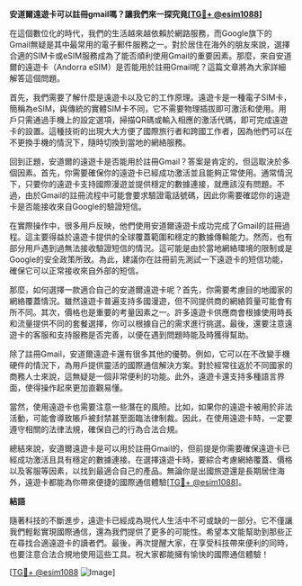 **安道爾遠遊卡可以註冊gmail嗎？讓我們來一探究竟[[TG💪+ @esim1088](https://t.me/s/esim1088)]**

在這個數位化的時代，我們的生活越來越依賴於網路服務，而Google旗下的Gmail無疑是其中最常用的電子郵件服務之一。對於居住在海外的朋友來說，選擇合適的SIM卡或eSIM服務成為了能否順利使用Gmail的重要因素。那麼，來自安道爾的遠遊卡（Andorra eSIM）是否能用於註冊Gmail呢？這篇文章將為大家詳細解答這個問題。

首先，我們需要了解什麼是遠遊卡以及它的工作原理。遠遊卡是一種電子SIM卡，簡稱為eSIM，與傳統的實體SIM卡不同，它不需要物理插拔即可激活和使用。用戶只需通過手機上的設定選項，掃描QR碼或輸入相應的激活代碼，即可完成遠遊卡的設置。這種技術的出現大大方便了國際旅行者和跨國工作者，因為他們可以在不更換手機的情況下，隨時切換到當地的網絡服務。

回到正題，安道爾的遠遊卡是否能用於註冊Gmail？答案是肯定的，但這取決於多個因素。首先，你需要確保你的遠遊卡已經成功激活並且能夠正常使用。通常情況下，只要你的遠遊卡支持國際漫遊並提供穩定的數據連接，就應該沒有問題。不過，由於Gmail的註冊流程中可能會要求驗證電話號碼，因此你需要確認你的遠遊卡是否能接收來自Google的驗證短信。

在實際操作中，很多用戶反映，他們使用安道爾遠遊卡成功完成了Gmail的註冊過程。這主要得益於遠遊卡提供的全球覆蓋範圍和穩定的數據傳輸能力。然而，也有部分用戶遇到過無法接收驗證短信的情況。這可能是由於當地網絡環境的限制或是Google的安全政策所致。為此，建議你在註冊前先測試一下遠遊卡的短信功能，確保它可以正常接收來自外部的短信。

那麼，如何選擇一款適合自己的安道爾遠遊卡呢？首先，你需要考慮目的地國家的網絡覆蓋情況。雖然遠遊卡普遍支持多國漫遊，但不同提供商的網絡質量可能會有所不同。其次，價格也是重要的考量因素之一。許多遠遊卡供應商會根據使用時長和流量提供不同的套餐選擇，你可以根據自己的需求進行挑選。最後，還要注意遠遊卡的客服和支持服務是否完善，以便在遇到問題時能及時獲得幫助。

除了註冊Gmail，安道爾遠遊卡還有很多其他的優勢。例如，它可以在不改變手機硬件的情況下，為用戶提供靈活的國際通信解決方案。對於經常往返於不同國家的商務人士來說，這無疑是一個非常便利的功能。此外，遠遊卡還支持多種語言界面，使得操作起來更加直觀易懂。

當然，使用遠遊卡也需要注意一些潛在的風險。比如，如果你的遠遊卡被用於非法活動，可能會導致賬戶被封禁甚至面臨法律制裁。因此，在使用遠遊卡時，一定要遵守相關的法律法規，確保自己的行為合法合規。

總結來說，安道爾遠遊卡是可以用於註冊Gmail的，但前提是你需要確保遠遊卡已經成功激活且具有穩定的數據連接。在選擇遠遊卡時，要綜合考慮網絡覆蓋、價格以及客服等因素，以找到最適合自己的產品。無論你是出國旅遊還是長期居住海外，遠遊卡都能為你帶來便捷的國際通信體驗[[TG💪+ @esim1088](https://t.me/s/esim1088)]。

**結語**

隨著科技的不斷進步，遠遊卡已經成為現代人生活中不可或缺的一部分。它不僅讓我們輕鬆實現國際通信，還為我們提供了更多的可能性。希望本文能幫助到那些正在尋找合適遠遊卡的讀者們。最後，再次提醒大家，在享受科技帶來便利的同時，也要注意合法合規地使用這些工具。祝大家都能擁有愉快的國際通信體驗！

[[TG💪+ @esim1088](https://t.me/s/esim1088) ![Image](https://i.postimg.cc/4NQfJmqS/Snipaste-2025-05-13-00-14-12.png)]